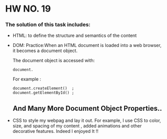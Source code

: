 # HW NO. 19
### The solution of this task includes:

* HTML: to define the structure and semantics of the content
* DOM: Practice:When an HTML document is loaded into a web browser, it becomes a document object.
  
  The document object is accessed with:
  ```
  document.
  ```
  For example :
  ```
  document.createElement()	;
  document.getElementById()	;
  ```
  ## And Many More Document Object Properties..

* CSS to style my webpag and lay it out. For example, I use CSS to  color, size, and spacing of my content , added animations and other decorative features. Indeed I enjoyed It !!
